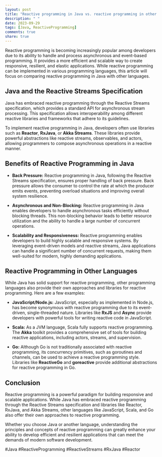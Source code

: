 ```yaml
---
layout: post
title: "Reactive programming in Java vs. reactive programming in other languages"
description: " "
date: 2023-09-29
tags: [Java, ReactiveProgramming]
comments: true
share: true
---
```


Reactive programming is becoming increasingly popular among developers due to its ability to handle and process asynchronous and event-based programming. It provides a more efficient and scalable way to create responsive, resilient, and elastic applications. While reactive programming can be implemented in various programming languages, this article will focus on comparing reactive programming in Java with other languages.

## Java and the Reactive Streams Specification

Java has embraced reactive programming through the Reactive Streams specification, which provides a standard API for asynchronous stream processing. This specification allows interoperability among different reactive libraries and frameworks that adhere to its guidelines.

To implement reactive programming in Java, developers often use libraries such as **Reactor**, **RxJava**, or **Akka Streams**. These libraries provide powerful abstractions like reactive streams, observables, and actors, allowing programmers to compose asynchronous operations in a reactive manner.

## Benefits of Reactive Programming in Java

- **Back Pressure:** Reactive programming in Java, following the Reactive Streams specification, ensures proper handling of back pressure. Back pressure allows the consumer to control the rate at which the producer emits events, preventing overload situations and improving overall system resilience.

- **Asynchronous and Non-Blocking:** Reactive programming in Java enables developers to handle asynchronous tasks efficiently without blocking threads. This non-blocking behavior leads to better resource utilization and the ability to handle a large number of concurrent operations.

- **Scalability and Responsiveness:** Reactive programming enables developers to build highly scalable and responsive systems. By leveraging event-driven models and reactive streams, Java applications can handle a significant number of concurrent requests, making them well-suited for modern, highly demanding applications.

## Reactive Programming in Other Languages

While Java has solid support for reactive programming, other programming languages also provide their own approaches and libraries for reactive programming. Here are a few examples:

- **JavaScript/Node.js:** JavaScript, especially as implemented in Node.js, has become synonymous with reactive programming due to its event-driven, single-threaded nature. Libraries like **RxJS** and **Async** provide developers with powerful tools for writing reactive code in JavaScript.

- **Scala:** As a JVM language, Scala fully supports reactive programming. The **Akka** toolkit provides a comprehensive set of tools for building reactive applications, including actors, streams, and supervision.

- **Go:** Although Go is not traditionally associated with reactive programming, its concurrency primitives, such as goroutines and channels, can be used to achieve a reactive programming style. Libraries like **ReactiveGo** and **goreactive** provide additional abstractions for reactive programming in Go.

## Conclusion

Reactive programming is a powerful paradigm for building responsive and scalable applications. While Java has embraced reactive programming through the Reactive Streams specification and libraries like Reactor, RxJava, and Akka Streams, other languages like JavaScript, Scala, and Go also offer their own approaches to reactive programming.

Whether you choose Java or another language, understanding the principles and concepts of reactive programming can greatly enhance your ability to develop efficient and resilient applications that can meet the demands of modern software development.

#Java #ReactiveProgramming #ReactiveStreams #RxJava #Reactor